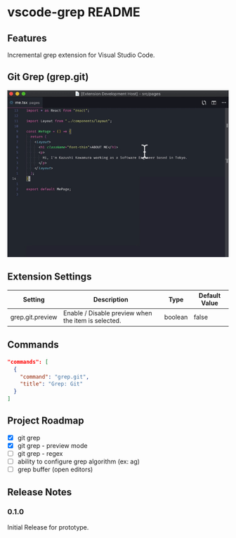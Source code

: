 # vscode-grep README

## Features

Incremental grep extension for Visual Studio Code.

## Git Grep (grep.git)

![screenshot](images/screenshot.gif)

## Extension Settings

| Setting          | Description                                         | Type    | Default Value |
| ---------------- | --------------------------------------------------- | ------- | ------------- |
| grep.git.preview | Enable / Disable preview when the item is selected. | boolean | false         |

## Commands

```json
"commands": [
  {
    "command": "grep.git",
    "title": "Grep: Git"
  }
]
```

## Project Roadmap

- [x] git grep
- [x] git grep - preview mode
- [ ] git grep - regex
- [ ] ability to configure grep algorithm (ex: ag)
- [ ] grep buffer (open editors)

## Release Notes

### 0.1.0

Initial Release for prototype.
